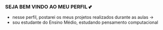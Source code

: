 ### SEJA BEM VINDO AO MEU PERFIL 💕

* nesse perfil, postarei os meus projetos realizados durante as aulas ->
* sou estudante do Ensino Médio, estudando pensamento computacional

